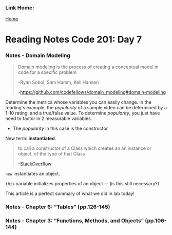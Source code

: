 ### Link Home:
[Home](README.md)

# Reading Notes Code 201: Day 7

### Notes - Domain Modeling

> Domain modeling is the process of creating a conceptual model in code for a specific problem
> 
> -Ryan Sobol, Sam Hamm, Keli Hansen
> 
> -https://github.com/codefellows/domain_modeling#domain-modeling 

Determine the metrics whose variables you can easily change. In the reading's example, the *popularity* of a sample video can be determined by a 1-10 rating, and a true/false value. To determine *popularity*, you just have need to factor in 2 measurable variables.
 - The *popularity* in this case is the constructor

New term: **instantiated**. 
> to call a constructor of a Class which creates an an instance or object, of the type of that Class
> 
> -[StackOverflow](https://stackoverflow.com/questions/44315657/what-is-the-exact-meaning-of-instantiate-in-java/44315687) 

`new` instantiates an object.

`this` variable initializes properties of an object -- (is this still necessary?)

This article is a perfect summary of what we did in lab today!

### Notes - Chapter 6: “Tables” (pp.126-145)



### Notes - Chapter 3: “Functions, Methods, and Objects” (pp.106-144)